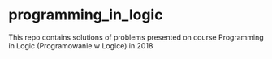 # programming_in_logic
This repo contains solutions of problems presented on course Programming in Logic (Programowanie w Logice) in 2018

